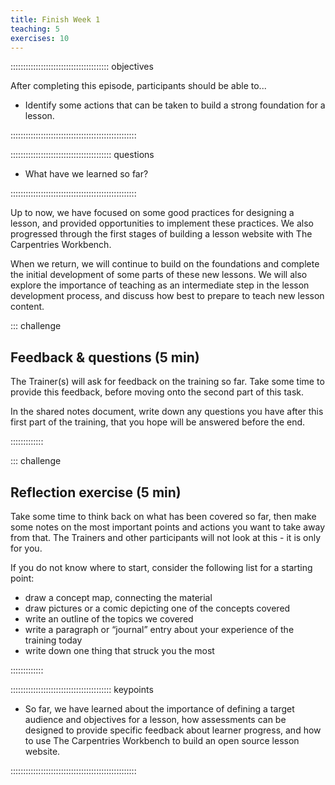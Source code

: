 ```yaml
---
title: Finish Week 1
teaching: 5
exercises: 10
---
```


::::::::::::::::::::::::::::::::::::::: objectives

After completing this episode, participants should be able to...

- Identify some actions that can be taken to build a strong foundation for a lesson.

::::::::::::::::::::::::::::::::::::::::::::::::::

:::::::::::::::::::::::::::::::::::::::: questions

- What have we learned so far?

::::::::::::::::::::::::::::::::::::::::::::::::::


Up to now, we have focused on some good practices for designing a lesson,
and provided opportunities to implement these practices.
We also progressed through the first stages of building a lesson website
with The Carpentries Workbench.

When we return, we will continue to build on the foundations and
complete the initial development of some parts of these new lessons.
We will also explore the importance of teaching as an intermediate step
in the lesson development process,
and discuss how best to prepare to teach new lesson content.

::: challenge

## Feedback & questions (5 min)

The Trainer(s) will ask for feedback on the training so far.
Take some time to provide this feedback, before moving onto the second part of this task.

In the shared notes document,
write down any questions you have after this first part of the training,
that you hope will be answered before the end.

:::::::::::::

::: challenge

## Reflection exercise (5 min)

Take some time to think back on what has been covered so far,
then make some notes on the most important points and actions you want to take away from that.
The Trainers and other participants will not look at this - it is only for you.

If you do not know where to start, consider the following list for a starting point:

- draw a concept map, connecting the material
- draw pictures or a comic depicting one of the concepts covered
- write an outline of the topics we covered
- write a paragraph or “journal” entry about your experience of the training today
- write down one thing that struck you the most

:::::::::::::

:::::::::::::::::::::::::::::::::::::::: keypoints

- So far, we have learned about the importance of defining a target audience and objectives for a lesson, how assessments can be designed to provide specific feedback about learner progress, and how to use The Carpentries Workbench to build an open source lesson website.

::::::::::::::::::::::::::::::::::::::::::::::::::
